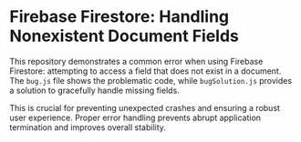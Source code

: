 # Firebase Firestore: Handling Nonexistent Document Fields

This repository demonstrates a common error when using Firebase Firestore: attempting to access a field that does not exist in a document.  The `bug.js` file shows the problematic code, while `bugSolution.js` provides a solution to gracefully handle missing fields.

This is crucial for preventing unexpected crashes and ensuring a robust user experience.  Proper error handling prevents abrupt application termination and improves overall stability.